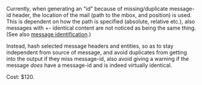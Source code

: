 Currently, when generating an "id" because of missing/duplicate
message-id header, the location of the mail (path to the mbox, and
position) is used. This is dependent on how the path is specified
(absolute, relative etc.), also messages with +- identical content are
not noticed as being the same thing. (See also
[message identification](//message_identification.md).)

Instead, hash selected message headers and entities, so as to stay
independent from source of message, and avoid duplicates from getting
into the output if they miss message-id, also avoid giving a warning
if the message *does* have a message-id and is indeed virtually
identical.

Cost: $120.
